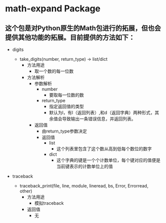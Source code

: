 # math-expand Package
## 这个包是对Python原生的Math包进行的拓展，但也会提供其他功能的拓展。目前提供的方法如下：

- digits
    - take_digits(number, return_type) → list/dict
        - 方法用途
            - 取一个数的每一位数
        - 方法解析
            - 参数解析
                - number
                    - 要取每一位数的数
                - return_type
                    - 指定返回值的类型
                    - 默认为l，有l（返回列表）,和d（返回字典）两种形式，其余值会导致输出一条错误信息，并返回列表。
            - 返回值
                - 由return_type参数决定
                - 返回值
                    - list
                        - 这个列表里包含了这个数从高到低每个数位的数字
                    - dict
                        - 这个字典的键是一个个计数单位，每个键对应的值便是当前键表示的计数单位上的值

- traceback
    - traceback_print(file, line, module, lineread, bs, Error, Errorread, other)
        - 方法用途
            - 模拟traceback
        - 返回值
            - 无
